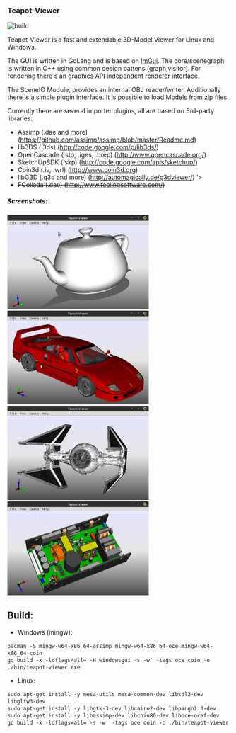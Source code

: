 ### Teapot-Viewer

![build](https://github.com/eh2k/teapot-viewer/workflows/build/badge.svg)

Teapot-Viewer is a fast and extendable 3D-Model Viewer for Linux and Windows.

The GUI is written in GoLang and is based on [ImGui](https://github.com/ocornut/imgui). The core/scenegraph is written in C++ using common design pattens (graph,visitor). For rendering there s an graphics API independent renderer interface. 

<!--
Currently there is a basic Direct3D 9 and a OpenGL 1.4 renderer implementation.

* The Direct3D 9 renderer runs a simple shader, supporting bumpmapping, reflectiontexture and alphatextures.
* The OpenGL renderer uses the fixed pipeline, the textures are loaded with devIL (http://openil.sourceforge.net).
* -->

The SceneIO Module, provides an internal OBJ reader/writer. Additionally there is a simple plugin interface. It is possible to load Models from zip files.

Currently there are several importer plugins, all are based on 3rd-party libraries:

* Assimp (.dae and more) (https://github.com/assimp/assimp/blob/master/Readme.md)
* lib3DS (.3ds) (http://code.google.com/p/lib3ds/)
* OpenCascade (.stp, .iges, .brep) (http://www.opencascade.org/)
* SketchUpSDK (.skp) (http://code.google.com/apis/sketchup/)
* Coin3d (.iv, .wrl) (http://www.coin3d.org)
* libG3D (.q3d and more) (http://automagically.de/g3dviewer/) '>
* <strike>FCollada (.dae) (http://www.feelingsoftware.com/)</strike>

##### Screenshots:

<img src='doc/screenshots/teapot.obj.png' width='320'> <img src='doc/screenshots/F40.dae.png' width='320'> <img src='doc/screenshots/tiefite.3ds.png' width='320'> <img src='doc/screenshots/CUI-DEFAULT.wrl.png' width='320'>

## Build:

* Windows (mingw):
````
pacman -S mingw-w64-x86_64-assimp mingw-w64-x86_64-oce mingw-w64-x86_64-coin
go build -x -ldflags=all='-H windowsgui -s -w' -tags oce coin -o ./bin/teapot-viewer.exe
````

* Linux:
````
sudo apt-get install -y mesa-utils mesa-common-dev libsdl2-dev libglfw3-dev
sudo apt-get install -y libgtk-3-dev libcairo2-dev libpango1.0-dev
sudo apt-get install -y libassimp-dev libcoin80-dev liboce-ocaf-dev
go build -x -ldflags=all='-s -w' -tags oce coin -o ./bin/teapot-viewer
````
